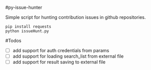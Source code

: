 #py-issue-hunter

Simple script for hunting contribution issues in github repositories.

```
pip install requests
python issueHunt.py
```

#Todos

- [ ] add support for auth credentials from params
- [ ] add support for loading search_list from external file
- [ ] add support for result saving to external file